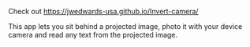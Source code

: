 
Check out https://jwedwards-usa.github.io/Invert-camera/

This app lets you sit behind a projected image, photo it with your device camera and read any text from the projected image.

